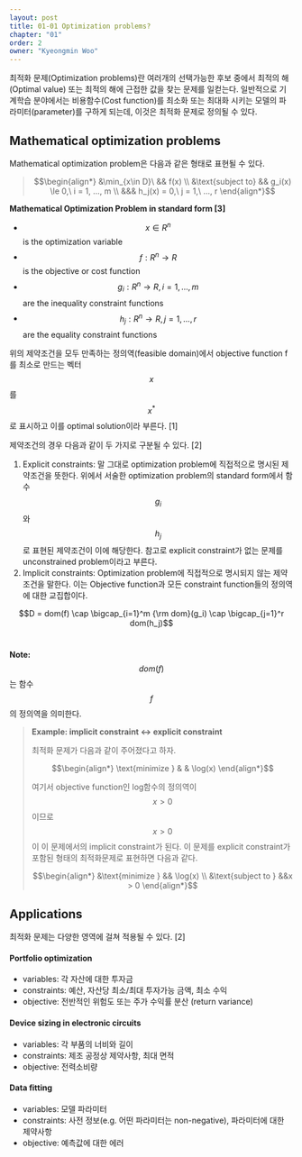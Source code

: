 ```yaml
---
layout: post
title: 01-01 Optimization problems?
chapter: "01"
order: 2
owner: "Kyeongmin Woo"
---
```


최적화 문제(Optimization problems)란 여러개의 선택가능한 후보 중에서 최적의 해(Optimal value) 또는 최적의 해에 근접한 값을 찾는 문제를 일컫는다. 일반적으로 기계학습 분야에서는 비용함수(Cost function)를 최소화 또는 최대화 시키는 모델의 파라미터(parameter)를 구하게 되는데, 이것은 최적화 문제로 정의될 수 있다.

## Mathematical optimization problems
Mathematical optimization problem은 다음과 같은 형태로 표현될 수 있다.

>$$\begin{align*} 
>&\min_{x\in D}\ && f(x) \\
>&\text{subject to} && g_i(x) \le 0,\ i = 1, ..., m \\
>&&& h_j(x) = 0,\ j = 1,\ ..., r
>\end{align*}$$

**Mathematical Optimization Problem in standard form [3]**

* $$x \in R^n$$ is the optimization variable
* $$f: R^n \rightarrow R$$ is the objective or cost function
* $$g_i: R^n \rightarrow R, i = 1, ..., m$$ are the inequality constraint functions
* $$h_j: R^n \rightarrow R, j = 1, ..., r$$ are the equality constraint functions

위의 제약조건을 모두 만족하는 정의역(feasible domain)에서 objective function f를 최소로 만드는 벡터 $$x$$를 $$x^*$$로 표시하고 이를 optimal solution이라 부른다. [1]

제약조건의 경우 다음과 같이 두 가지로 구분될 수 있다. [2]

1. Explicit constraints: 말 그대로 optimization problem에 직접적으로 명시된 제약조건을 뜻한다. 위에서 서술한 optimization problem의 standard form에서 함수 $$g_i$$와 $$h_j$$로 표현된 제약조건이 이에 해당한다. 참고로 explicit constraint가 없는 문제를 unconstrained problem이라고 부른다.
2. Implicit constraints: Optimization problem에 직접적으로 명시되지 않는 제약조건을 말한다. 이는 Objective function과 모든 constraint function들의 정의역에 대한 교집합이다.

$$D = dom(f) \cap \bigcap_{i=1}^m {\rm dom}(g_i) \cap \bigcap_{j=1}^r dom(h_j)$$<br/>

**Note:** $$dom(f)$$는 함수 $$f$$의 정의역을 의미한다.

>**Example: implicit constraint ↔ explicit constraint**
>
>최적화 문제가 다음과 같이 주어졌다고 하자.
>
>$$\begin{align*} \text{minimize } & & \log(x) \end{align*}$$
>
>여기서 objective function인 log함수의 정의역이 $$x > 0$$이므로 $$x > 0$$이 이 문제에서의 implicit constraint가 된다. 이 문제를 explicit constraint가 포함된 형태의 최적화문제로 표현하면 다음과 같다.
>
>$$\begin{align*} &\text{minimize } && \log(x) \\ &\text{subject to } &&x > 0 \end{align*}$$

## Applications

최적화 문제는 다양한 영역에 걸쳐 적용될 수 있다. [2]

#### Portfolio optimization
* variables: 각 자산에 대한 투자금
* constraints: 예산, 자산당 최소/최대 투자가능 금액, 최소 수익
* objective: 전반적인 위험도 또는 주가 수익률 분산 (return variance)

#### Device sizing in electronic circuits
* variables: 각 부품의 너비와 길이
* constraints: 제조 공정상 제약사항, 최대 면적
* objective: 전력소비량

#### Data fitting
* variables: 모델 파라미터
* constraints: 사전 정보(e.g. 어떤 파라미터는 non-negative), 파라미터에 대한 제약사항
* objective: 예측값에 대한 에러
